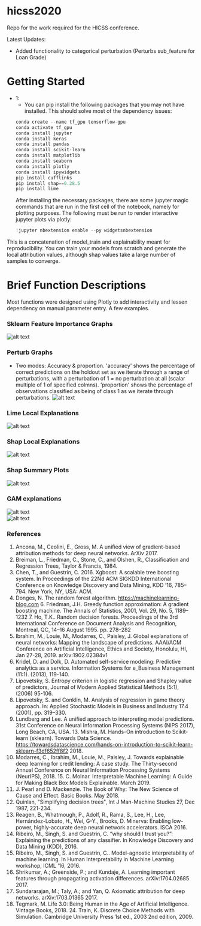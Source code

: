 # hicss2020
Repo for the work required for the HICSS conference.

Latest Updates:
- Added functionality to categorical perturbation (Perturbs sub_feature for Loan Grade)

# Getting Started

- 1:
  - You can pip install the following packages that you may not have installed. This should solve most of the dependency issues:
  ```python
  conda create --name tf_gpu tensorflow-gpu
  conda activate tf_gpu
  conda install jupyter
  conda install keras
  conda install pandas
  conda install scikit-learn
  conda install matplotlib
  conda install seaborn
  conda install plotly
  conda install ipywidgets
  pip install cufflinks
  pip install shap==0.28.5
  pip install lime
  ```
  After installing the necessary packages, there are some jupyter magic commands that are run in the first cell of the notebook, namely for plotting purposes. The following must be run to render interactive jupyter plots via plotly:
  ```python
  !jupyter nbextension enable --py widgetsnbextension
  ```


This is a concatenation of model_train and explainability meant for reproducibility. You can train your models from scratch and generate the local attribution values, although shap values take a large number of samples to converge.

# Brief Function Descriptions
Most functions were designed using Plotly to add interactivity and lessen dependency on manual parameter entry.
A few examples.

### Sklearn Feature Importance Graphs
  ![alt text](https://github.com/drcastillo/hicss2020/blob/master/images/sklearnfeatimp_jpg.PNG "Logo Title Text 1")

### Perturb Graphs
  - Two modes: Accuracy & proportion.
    'accuracy' shows the percentage of correct predictions on the holdout set as we iterate through a range of perturbations,
    with a perturbation of 1 = no perturbation at all (scalar multiple of 1 of specified colmns).
    'proportion' shows the percentage of observations classified as being of class 1 as we iterate through perturbations.
  ![alt text](https://github.com/drcastillo/hicss2020/blob/master/images/pert_graph_2.jpg "Logo Title Text 1")  

### Lime Local Explanations
  ![alt text](https://github.com/drcastillo/hicss2020/blob/master/images/lime_local.jpg "Logo Title Text 1")  

### Shap Local Explanations
  ![alt text](https://github.com/drcastillo/hicss2020/blob/master/images/shap_local.jpg "Logo Title Text 1")  

### Shap Summary Plots
  ![alt text](https://github.com/drcastillo/hicss2020/blob/master/images/shap_summary.jpg "Logo Title Text 1")  

### GAM explanations
  ![alt text](https://github.com/drcastillo/hicss2020/blob/master/images/Explanation_BAD.png "Logo Title Text 1")  
  ![alt text](https://github.com/drcastillo/hicss2020/blob/master/images/Explanation_GOOD.png "Logo Title Text 1")  


### References
1. Ancona, M., Ceolini, E., Gross, M. A unified view of gradient-based attribution methods for deep neural networks. ArXiv 2017.
2. Breiman, L., Friedman, C., Stone, C., and Olshen, R., Classification and Regression Trees, Taylor & Francis, 1984.
3. Chen, T., and Guestrin, C. 2016. Xgboost: A scalable tree boosting system. In Proceedings of the 22Nd ACM SIGKDD International Conference on Knowledge Discovery and Data Mining, KDD ’16, 785–794. New York, NY, USA: ACM.
5. Donges, N. The random forest algorithm. https://machinelearning-blog.com 6. Friedman, J.H. Greedy function approximation: A gradient boosting machine. The Annals of Statistics, 2001, Vol. 29, No. 5, 1189–1232 7. Ho, T.K.. Random decision forests. Proceedings of the 3rd International Conference on Document Analysis and Recognition, Montreal, QC, 14–16 August 1995. pp. 278–282
8. Ibrahim, M., Louie, M., Modarres, C., Paisley, J. Global explanations of neural networks: Mapping the landscape of predictions. AAAI/ACM Conference on Artificial Intelligence, Ethics and Society, Honolulu, HI, Jan 27-28, 2019. arXiv:1902.02384v1
9. Kridel, D. and Dolk, D. Automated self-service modeling: Predictive analytics as a service. Information Systems for e_Business Management (11:1). (2013), 119-140.
10. Lipovetsky, S. Entropy criterion in logistic regression and Shapley value of predictors, Journal of Modern Applied Statistical Methods (5:1), (2006) 95-106.
11. Lipovetsky, S. and Conklin, M. Analysis of regression in game theory approach. In: Applied Stochastic Models in Business and Industry 17.4 (2001), pp. 319–330.
12. Lundberg and Lee. A unified approach to interpreting model predictions. 31st Conference on Neural Information Processing Systems (NIPS 2017), Long Beach, CA, USA. 13. Mishra, M. Hands-On introduction to Scikit-learn (sklearn). Towards Data Science. https://towardsdatascience.com/hands-on-introduction-to-scikit-learn-sklearn-f3df652ff8f2 2018.
14. Modarres, C., Ibrahim, M., Louie, M., Paisley, J. Towards explainable deep learning for credit lending: A case study. The Thirty-second Annual Conference on Neural Information Processing Systems (NeurIPS), 2018. 15. C. Molnar. Interpretable Machine Learning: A Guide for Making Black Box Models Explainable. March 2019.
16. J. Pearl and D. Mackenzie. The Book of Why: The New Science of Cause and Effect. Basic Books. May 2018.
17. Quinlan, "Simplifying decision trees", Int J Man-Machine Studies 27, Dec 1987, 221-234.
18. Reagen, B., Whatmough, P., Adolf, R., Rama, S., Lee, H., Lee, Hernández-Lobato, H., Wei, G-Y., Brooks, D. Minerva: Enabling low-power, highly-accurate deep neural network accelerators. ISCA 2016.
19. Ribeiro, M., Singh, S. and Guestrin, C. “why should I trust you?”: Explaining the predictions of any classifier. In Knowledge Discovery and Data Mining (KDD), 2016.
20. Ribeiro, M., Singh, S. and Guestrin, C.. Model-agnostic interpretability of machine learning. In Human Interpretability in Machine Learning workshop, ICML ’16, 2016.
21. Shrikumar, A.; Greenside, P.; and Kundaje, A. Learning important features through propagating activation differences. arXiv:1704.02685 2017.
22. Sundararajan, M.; Taly, A.; and Yan, Q. Axiomatic attribution for deep networks. arXiv:1703.01365 2017.
23. Tegmark, M. Life 3.0: Being Human in the Age of Artificial Intelligence. Vintage Books, 2018. 24. Train, K. Discrete Choice Methods with Simulation. Cambridge University Press 1st ed., 2003 2nd edition, 2009.
